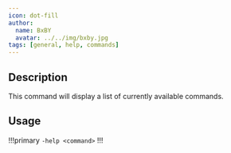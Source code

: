 ```yaml
---
icon: dot-fill
author:
  name: BxBY
  avatar: ../../img/bxby.jpg
tags: [general, help, commands]
---
```


## Description
This command will display a list of currently available commands.

## Usage
!!!primary
`-help <command>`
!!!